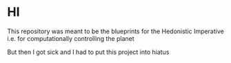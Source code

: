 # HI

This repository was meant to be the blueprints for the Hedonistic Imperative i.e. for computationally controlling the planet

But then I got sick and I had to put this project into hiatus
